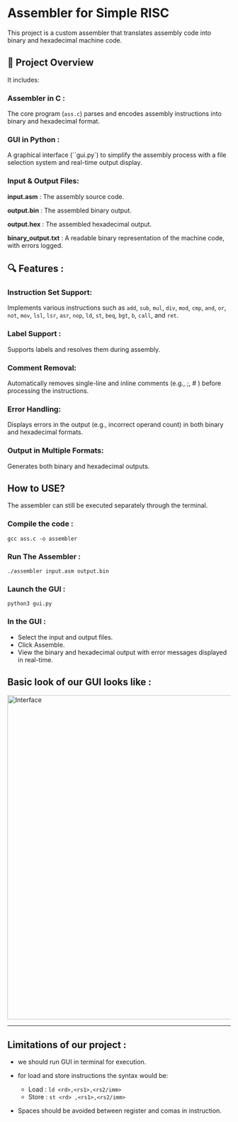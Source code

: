 # Assembler for Simple RISC
This project is a custom assembler that translates assembly code into binary and hexadecimal machine code.
## 🚀 Project Overview
It includes:
### Assembler in C :
The core program (`ass.c`) parses and encodes assembly instructions into binary and hexadecimal format.
### GUI in Python  :
A graphical interface (``gui.py`) to simplify the assembly process with a file selection system and real-time output display.
### Input & Output Files:
**input.asm** : The assembly source code.

**output.bin** : The assembled binary output.

**output.hex** : The assembled hexadecimal output.

**binary_output.txt** : A readable binary representation of the machine code, with errors logged.

## 🔍 Features :
### Instruction Set Support: 
Implements various instructions such as `add`, `sub`, `mul`, `div`, `mod`, `cmp`, `and`, `or`, `not`, `mov`, `lsl`, `lsr`, `asr`, `nop`, `ld`, `st`, `beq`, `bgt`, `b`, `call`, and `ret`.
### Label Support : 
Supports labels and resolves them during assembly.
### Comment Removal: 
Automatically removes single-line and inline comments (e.g., ;, # ) before processing the instructions.
### Error Handling: 
Displays errors in the output (e.g., incorrect operand count) in both binary and hexadecimal formats.
### Output in Multiple Formats: 
Generates both binary and hexadecimal outputs.

## How to USE? 
The assembler can still be executed separately through the terminal.

### Compile the code :
```
gcc ass.c -o assembler
```
### Run The Assembler :
```
./assembler input.asm output.bin
```
### Launch the GUI :
```
python3 gui.py
```
### In the GUI :
* Select the input and output files.
* Click Assemble.
* View the binary and hexadecimal output with error messages displayed in real-time.
  
## Basic look of our GUI looks like :
<img width="730" alt="Interface" src="https://github.com/user-attachments/assets/12855ff2-b5dc-42cb-b887-5c48dfd69585" />

---
## Limitations of our project :
* we should run GUI in terminal for execution.
* for load and store instructions the syntax would be:
     * Load :
       `ld <rd>,<rs1>,<rs2/imm>`
    * Store :
        `st <rd> ,<rs1>,<rs2/imm>` 
  
* Spaces should be avoided between register and comas in instruction.
